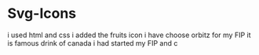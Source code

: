 # Svg-Icons
i used html and css
i added the fruits icon
i have choose orbitz for my FIP 
it is famous drink of canada 
i had started my FIP and c